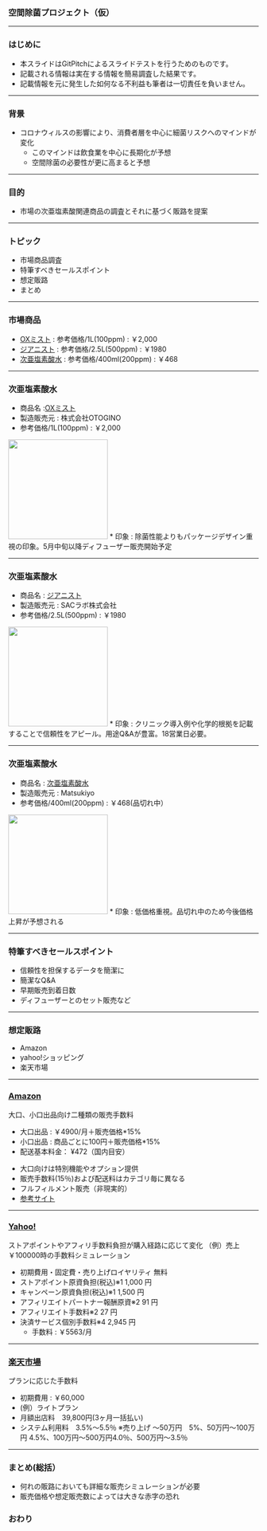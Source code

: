 ### 空間除菌プロジェクト（仮）

---

### はじめに
* 本スライドはGitPitchによるスライドテストを行うためのものです。
* 記載される情報は実在する情報を簡易調査した結果です。
* 記載情報を元に発生した如何なる不利益も筆者は一切責任を負いません。

---

### 背景
* コロナウィルスの影響により、消費者層を中心に細菌リスクへのマインドが変化
  - このマインドは飲食業を中心に長期化が予想
  - 空間除菌の必要性が更に高まると予想
  
---

### 目的
* 市場の次亜塩素酸関連商品の調査とそれに基づく販路を提案

---
### トピック
- 市場商品調査
- 特筆すべきセールスポイント
- 想定販路
- まとめ

---
### 市場商品
* <a href="https://www.rakuten.ne.jp/gold/otogino/pop/images/ox-faq.html">OXミスト</a> : 参考価格/1L(100ppm) : ￥2,000
* <a href="https://item.rakuten.co.jp/vlab/116-001/">ジアニスト</a> : 参考価格/2.5L(500ppm) : ￥1980
* <a href="https://www.matsukiyo.co.jp/store/online/p/4901329290621">次亜塩素酸水</a> : 参考価格/400ml(200ppm) : ￥468

---
### 次亜塩素酸水

* 商品名 :<a href="https://item.rakuten.co.jp/otogino/c/0000000806/">OXミスト</a>
* 製造販売元 : 株式会社OTOGINO
* 参考価格/1L(100ppm) : ￥2,000
<img src="https://image.rakuten.co.jp/otogino/cabinet/drdr/ox-mist-pop_01a.jpg" width="200">
* 印象 : 除菌性能よりもパッケージデザイン重視の印象。5月中旬以降ディフューザー販売開始予定

---
### 次亜塩素酸水

* 商品名 : <a href="https://item.rakuten.co.jp/vlab/116-001/">ジアニスト</a>
* 製造販売元 : SACラボ株式会社
* 参考価格/2.5L(500ppm) : ￥1980
<img src="https://thumbnail.image.rakuten.co.jp/@0_mall/vlab/cabinet/shohin-img/whitebk/jianist2.jpg" width="200">
* 印象 : クリニック導入例や化学的根拠を記載することで信頼性をアピール。用途Q&Aが豊富。18営業日必要。

---
### 次亜塩素酸水

* 商品名 : <a href="https://www.matsukiyo.co.jp/store/online/p/4901329290621">次亜塩素酸水</a>
* 製造販売元 : Matsukiyo
* 参考価格/400ml(200ppm) : ￥468(品切れ中）
<img src="https://www.matsukiyo.co.jp/medias/4901329290621-1.jpg?context=bWFzdGVyfGltYWdlc3wzOTA4MnxpbWFnZS9qcGVnfHN5cy1tYXN0ZXIvaW1hZ2VzL2g2My9oY2MvOTAwMzA5NTg1MTAzOC80OTAxMzI5MjkwNjIxXzEuanBnfDZmYzgxOGQxMTQzMjM0YjRkNWI3YjcxNjE1NzE4ODFmODhjYWI3NWQ4MDE3M2VjZmVhYTA5ZmEwZjFiYmNjYzk" width="200">
* 印象 : 低価格重視。品切れ中のため今後価格上昇が予想される

---
### 特筆すべきセールスポイント
* 信頼性を担保するデータを簡潔に
* 簡潔なQ&A
* 早期販売到着日数
* ディフューザーとのセット販売など

---
### 想定販路
* Amazon
* yahoo!ショッピング
* 楽天市場

---
### <a href="https://services.amazon.co.jp/services/sell-on-amazon/fee.html">Amazon</a> 
大口、小口出品向け二種類の販売手数料
* 大口出品 : ￥4900/月＋販売価格*15%
* 小口出品 : 商品ごとに100円＋販売価格*15%
* 配送基本料金： ¥472（国内目安）
- 大口向けは特別機能やオプション提供
- 販売手数料(15％)および配送料はカテゴリ毎に異なる
- フルフィルメント販売（非現実的）
- <a href="https://cilel.jp/blog/1085/">参考サイト</a>

---
### <a href="https://business-ec.yahoo.co.jp/shopping/cost/">Yahoo!</a> 
ストアポイントやアフィリ手数料負担が購入経路に応じて変化
（例）売上￥100000時の手数料シミュレーション
* 初期費用・固定費・売り上げロイヤリティ	無料
* ストアポイント原資負担(税込)※1	1,000 円
* キャンペーン原資負担(税込)※1	1,500 円
* アフィリエイトパートナー報酬原資※2	91 円
* アフィリエイト手数料※2	27 円
* 決済サービス個別手数料※4	2,945 円
  * 手数料 : ￥5563/月
---
### <a href="https://business-ec.yahoo.co.jp/shopping/cost/">楽天市場</a>
プランに応じた手数料
* 初期費用 : ￥60,000
* (例）ライトプラン
* 月額出店料　39,800円(3ヶ月一括払い)
* システム利用料　3.5%～5.5％
※売り上げ ～50万円　5%、50万円～100万円 4.5%、100万円～500万円4.0％、500万円～3.5％

---

### まとめ(総括）
* 何れの販路においても詳細な販売シミュレーションが必要
* 販売価格や想定販売数によっては大きな赤字の恐れ


### おわり

